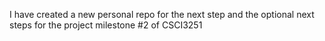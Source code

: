 I have created a new personal repo for the next step and the optional next steps for the project milestone #2 of CSCI3251
